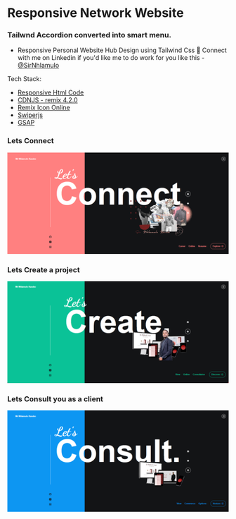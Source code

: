 # Responsive Network Website

### Tailwnd Accordion converted into smart menu.

- Responsive Personal Website Hub Design using Tailwind Css
💙 Connect with me on Linkedin if you'd like me to do work for you like this - 
[@SirNhlamulo](https://www.linkedin.com/in/sir-nhlamulo/)

Tech Stack:
- [Responsive Html Code](https://www.w3schools.com/html/)
- [CDNJS - remix 4.2.0](https://cdnjs.com/libraries/remixicon/4.2.0)
- [Remix Icon Online](https://remixicon.com/)
- [Swiperjs](https://swiperjs.com/get-started#use-swiper-from-cdn)
- [GSAP](https://cdnjs.com/libraries/gsap)

### Lets Connect
![preview img](assets/img/resource/1.png)
### Lets Create a project
![preview img](assets/img/resource/2.png)
### Lets Consult you as a client
![preview img](assets/img/resource/3.png)
